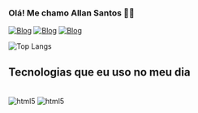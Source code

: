 
### Olá! Me chamo Allan Santos 👋🏻

[![Blog](https://img.shields.io/badge/LinkedIn-0077B5?style=for-the-badge&logo=linkedin&logoColor=white)](https://www.linkedin.com/in/allan-santos-45018416b/)
[![Blog](https://img.shields.io/badge/Instagram-E4405F?style=for-the-badge&logo=instagram&logoColor=white)](https://www.instagram.com/lanmacx/)
[![Blog](https://img.shields.io/badge/Twitch-9146FF?style=for-the-badge&logo=twitch&logoColor=white)](https://www.twitch.tv/lanmacx)

![Top Langs](https://github-readme-stats.vercel.app/api/top-langs/?username=lanmacx&layout=compact)


## Tecnologias que eu uso no meu dia


<div style="display: inline_block"><br>
    <img align="center" alt="html5"src="https://img.shields.io/badge/Microsoft_Azure-0089D6?style=for-the-badge&logo=microsoft-azure&logoColor=white" />
    <img align="center" alt="html5"src="https://img.shields.io/badge/Python-14354C?style=for-the-badge&logo=python&logoColor=white" />

</div>
